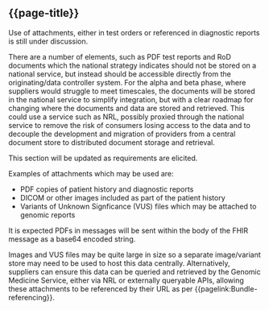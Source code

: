 ## {{page-title}}

Use of attachments, either in test orders or referenced in diagnostic reports is still under discussion. 

There are a number of elements, such as PDF test reports and RoD documents which the national strategy indicates should not be stored on a national service, but instead should be accessible directly from the originating/data controller system. For the alpha and beta phase, where  suppliers would struggle to meet timescales, the documents will be stored in the national service to simplify integration, but with a clear roadmap for changing where the documents and data are stored and retrieved. This could use a service such as NRL, possibly proxied through the national service to remove the risk of consumers losing access to the data and to decouple the development and migration of providers from a central document store to distributed document storage and retrieval.

This section will be updated as requirements are elicited.

Examples of attachments which may be used are:

- PDF copies of patient history and diagnostic reports
- DICOM or other images included as part of the patient history
- Variants of Unknown Signficance (VUS) files which may be attached to genomic reports

It is expected PDFs in messages will be sent within the body of the FHIR message as a base64 encoded string.

Images and VUS files may be quite large in size so a separate image/variant store may need to be used to host this data centrally. Alternatively, suppliers can ensure this data can be queried and retrieved by the Genomic Medicine Service, either via NRL or externally queryable APIs, allowing these attachments to be referenced by their URL as per {{pagelink:Bundle-referencing}}.
